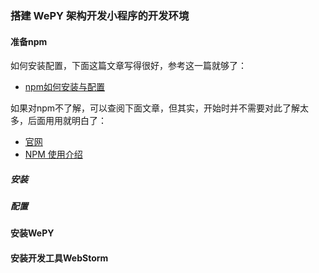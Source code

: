 ### 搭建 WePY 架构开发小程序的开发环境
#### 准备npm
如何安装配置，下面这篇文章写得很好，参考这一篇就够了：
- [npm如何安装与配置](https://www.php.cn/js-tutorial-414607.html) 

如果对npm不了解，可以查阅下面文章，但其实，开始时并不需要对此了解太多，后面用用就明白了：
- [官网](https://www.npmjs.com/)
- [NPM 使用介绍](https://www.runoob.com/nodejs/nodejs-npm.html)


##### 安装
##### 配置
##### 


#### 安装WePY


#### 安装开发工具WebStorm



